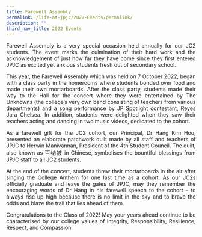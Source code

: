 ```yaml
---
title: Farewell Assembly
permalink: /life-at-jpjc/2022-Events/permalink/
description: ""
third_nav_title: 2022 Events
---
```

<div align=justify>
	
Farewell Assembly is a very special occasion held annually for our JC2 students. The event marks the culmination of their hard work and the acknowledgement of just how far they have come since they first entered JPJC as excited yet anxious students fresh out of secondary school.

This year, the Farewell Assembly which was held on 7 October 2022, began with a class party in the homerooms where students bonded over food and made their own mortarboards. After the class party, students made their way to the Hall for the concert where they were entertained by The Unknowns (the college’s very own band consisting of teachers from various departments) and a song performance by JP Spotlight contestant, Reyes Jara Chelsea. In addition, students were delighted when they saw their teachers acting and dancing in two music videos, dedicated to the cohort.

As a farewell gift for the JC2 cohort, our Principal, Dr Hang Kim Hoo, presented an elaborate patchwork quilt made by all staff and teachers of JPJC to Herwin Manivannan, President of the 4th Student Council. The quilt, also known as 百纳被 in Chinese, symbolises the bountiful blessings from JPJC staff to all JC2 students.

At the end of the concert, students threw their mortarboards in the air after singing the College Anthem for one last time as a cohort. As our JC2s officially graduate and leave the gates of JPJC, may they remember the encouraging words of Dr Hang in his farewell speech to the cohort – to always rise up high because there is no limit in the sky and to brave the odds and blaze the trail that lies ahead of them.

Congratulations to the Class of 2022! May your years ahead continue to be characterised by our college values of Integrity, Responsibility, Resilience, Respect, and Compassion. </p>

